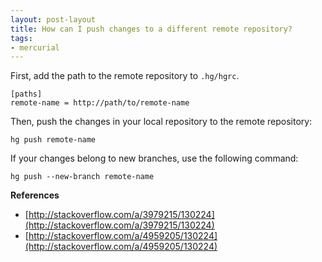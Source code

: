 ```yaml
---
layout: post-layout
title: How can I push changes to a different remote repository?
tags:
- mercurial
---
```

First, add the path to the remote repository to `.hg/hgrc`.

    [paths]
    remote-name = http://path/to/remote-name

Then, push the changes in your local repository to the remote repository:

    hg push remote-name

If your changes belong to new branches, use the following command:

    hg push --new-branch remote-name

**References**

- [http://stackoverflow.com/a/3979215/130224](http://stackoverflow.com/a/3979215/130224)
- [http://stackoverflow.com/a/4959205/130224](http://stackoverflow.com/a/4959205/130224)

